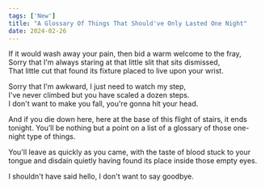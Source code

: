 ```yaml
---
tags: ['New']
title: "A Glossary Of Things That Should've Only Lasted One Night"
date: 2024-02-26
---
```


If it would wash away your pain, then bid a warm welcome to the fray,  
Sorry that I'm always staring at that little slit that sits dismissed,  
That little cut that found its fixture placed to live upon your wrist.

Sorry that I'm awkward, I just need to watch my step,  
I've never climbed but you have scaled a dozen steps.  
I don't want to make you fall, you're gonna hit your head.

And if you die down here, here at the base of this flight of stairs, it ends tonight. You’ll be nothing but a point on a list of a glossary of those one-night type of things.

You'll leave as quickly as you came, with the taste of blood stuck to your tongue and disdain quietly having found its place inside those empty eyes.

I shouldn't have said hello, I don't want to say goodbye.  
